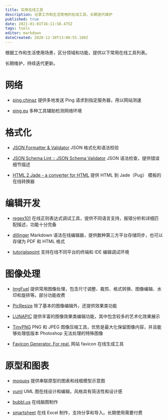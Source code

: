 ```yaml
---
title: 实用在线工具
description: 记录工作和生活常用的在线工具，长期迭代维护
published: true
date: 2021-01-01T16:11:58.475Z
tags: tools
editor: markdown
dateCreated: 2020-12-30T13:08:55.189Z
---
```


根据工作和生活使用场景，区分领域和功能，提供以下常用在线工具列表。

长期维护，持续迭代更新。

# 网络

- [ping.chinaz](http://ping.chinaz.com/)
  提供多地发送 Ping 请求到指定服务器，用以网站测速

- [ping.eu](https://ping.eu/)
  多种工具辅助检测网络环境
  
# 格式化

- [JSON Formatter & Validator](https://jsonformatter.curiousconcept.com/)
  JSON 格式化和语法校验

- [JSON Schema Lint :: JSON Schema Validator](https://jsonschemalint.com/)
  JSON 语法检查，提供错误细节描述
  
- [HTML 2 Jade - a converter for HTML](http://html2jade.aaron-powell.com/)
  提供 HTML 到 Jade（Pug） 模板的在线转换器
  
# 编辑开发

- [regex101](https://regex101.com/)
  在线正则表达式调试工具，提供不同语言支持，报错分析和详细匹配描述，功能十分完备
  
- [dillinger](https://dillinger.io/)
  Markdown 语法在线编辑器，提供数种第三方平台存储同步，也可以存储为 PDF 和 HTML 格式
  
- [tutorialspoint](https://www.tutorialspoint.com/codingground.htm)
  支持在线不同平台的终端和 IDE 编辑调试环境

# 图像处理

- [ImgFuel](https://imgfuel.com/)
  提供常用图像处理，包含尺寸调整、裁剪、格式转换、图像编辑、水印和旋转等。部分功能收费
  
- [PicResize](https://picresize.com/)
  除了基本的图像编辑外，还提供效果类功能
  
- [LUNAPIC](https://www3.lunapic.com/editor/)
  提供丰富的图像效果类编辑功能，其中包含较多的艺术化效果展示

- [TinyPNG](https://tinypng.com/)
  PNG 和 JPEG 图像压缩工具，优势是最大化保留图像内容，并且能够处理低版本 Photoshop 无法处理的特殊图像
  
- [Favicon Generator. For real.](https://realfavicongenerator.net/)
  网站 favicon 在线生成工具

# 原型和图表

- [moqups](https://moqups.com/)
  提供串联原型的图表和线框模型示意图
  
- [yuml](https://yuml.me/)
  UML 图在线设计和编辑，风格具有简洁性和设计感
  
- [bubbl.us](https://bubbl.us/mindmap)
  在线脑图制作
  
- [smartsheet](https://app.smartsheet.com/b/home)
  在线 Excel 制作，支持分享和导入。长期使用需要付费